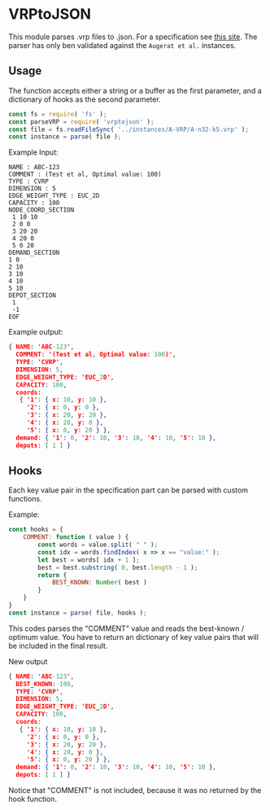 # VRPtoJSON

This module parses .vrp files to .json. For a specification see [this site](http://neo.lcc.uma.es/vrp/vrp-instances/capacitated-vrp-instances/). The parser has only ben validated against the `Augerat et al.` instances.

## Usage
The function accepts either a string or a buffer as the first parameter, and a dictionary of hooks as the second parameter.

```js
const fs = require( 'fs' );
const parseVRP = require( 'vrptojson' );
const file = fs.readFileSync( '../instances/A-VRP/A-n32-k5.vrp' );
const instance = parse( file );
```

Example Input:
```
NAME : ABC-123
COMMENT : (Test et al, Optimal value: 100)
TYPE : CVRP
DIMENSION : 5
EDGE_WEIGHT_TYPE : EUC_2D 
CAPACITY : 100
NODE_COORD_SECTION 
 1 10 10
 2 0 0
 3 20 20
 4 20 0
 5 0 20
DEMAND_SECTION 
1 0 
2 10 
3 10 
4 10 
5 10 
DEPOT_SECTION 
 1  
 -1  
EOF 
```

Example output:
```json
{ NAME: 'ABC-123',
  COMMENT: '(Test et al, Optimal value: 100)',
  TYPE: 'CVRP',
  DIMENSION: 5,
  EDGE_WEIGHT_TYPE: 'EUC_2D',
  CAPACITY: 100,
  coords:
   { '1': { x: 10, y: 10 },
     '2': { x: 0, y: 0 },
     '3': { x: 20, y: 20 },
     '4': { x: 20, y: 0 },
     '5': { x: 0, y: 20 } },
  demand: { '1': 0, '2': 10, '3': 10, '4': 10, '5': 10 },
  depots: [ 1 ] }
```


## Hooks
Each key value pair in the specification part can be parsed with custom functions.

Example: 
```js
const hooks = {
    COMMENT: function ( value ) {
        const words = value.split( " " );
        const idx = words.findIndex( x => x == "value:" );
        let best = words[ idx + 1 ];
        best = best.substring( 0, best.length - 1 );
        return {
            BEST_KNOWN: Number( best )
        }
    }
}
const instance = parse( file, hooks );
```
This codes parses the "COMMENT" value and reads the best-known / optimum value. You have to return an dictionary of key value pairs that will be included in the final result.

New output
```json
{ NAME: 'ABC-123',
  BEST_KNOWN: 100,
  TYPE: 'CVRP',
  DIMENSION: 5,
  EDGE_WEIGHT_TYPE: 'EUC_2D',
  CAPACITY: 100,
  coords:
   { '1': { x: 10, y: 10 },
     '2': { x: 0, y: 0 },
     '3': { x: 20, y: 20 },
     '4': { x: 20, y: 0 },
     '5': { x: 0, y: 20 } },
  demand: { '1': 0, '2': 10, '3': 10, '4': 10, '5': 10 },
  depots: [ 1 ] }
```
Notice that "COMMENT" is not included, because it was no returned by the hook function.